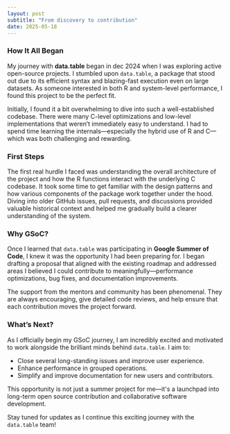 ```yaml
---
layout: post
subtitle: "From discovery to contribution"
date: 2025-05-18
---
```


### How It All Began

My journey with **data.table** began in dec 2024 when I was exploring active open-source projects. I stumbled upon `data.table`, a package that stood out due to its efficient syntax and blazing-fast execution even on large datasets. As someone interested in both R and system-level performance, I found this project to be the perfect fit.

Initially, I found it a bit overwhelming to dive into such a well-established codebase. There were many C-level optimizations and low-level implementations that weren’t immediately easy to understand. I had to spend time learning the internals—especially the hybrid use of R and C—which was both challenging and rewarding.
### First Steps

The first real hurdle I faced was understanding the overall architecture of the project and how the R functions interact with the underlying C codebase. It took some time to get familiar with the design patterns and how various components of the package work together under the hood. Diving into older GitHub issues, pull requests, and discussions provided valuable historical context and helped me gradually build a clearer understanding of the system.
### Why GSoC?

Once I learned that `data.table` was participating in **Google Summer of Code**, I knew it was the opportunity I had been preparing for. I began drafting a proposal that aligned with the existing roadmap and addressed areas I believed I could contribute to meaningfully—performance optimizations, bug fixes, and documentation improvements.

The support from the mentors and community has been phenomenal. They are always encouraging, give detailed code reviews, and help ensure that each contribution moves the project forward.

### What’s Next?

As I officially begin my GSoC journey, I am incredibly excited and motivated to work alongside the brilliant minds behind `data.table`. I aim to:
- Close several long-standing issues and improve user experience.
- Enhance performance in grouped operations.
- Simplify and improve documentation for new users and contributors.

This opportunity is not just a summer project for me—it's a launchpad into long-term open source contribution and collaborative software development.

Stay tuned for updates as I continue this exciting journey with the `data.table` team!
